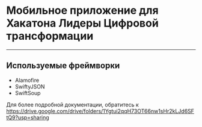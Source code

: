 <h1>Мобильное приложение для Хакатона Лидеры Цифровой трансформации</h1>
<hr/>
<h2>Используемые фреймворки</h2>
<ul>
  <li>Alamofire</li>
  <li>SwiftyJSON</li> 
  <li>SwiftSoup</li>
</ul>

Для более подробной документации, обратитесь к https://drive.google.com/drive/folders/1Ygtui2qqH73OT66nw1sHr2kLJd6SFtQ9?usp=sharing
